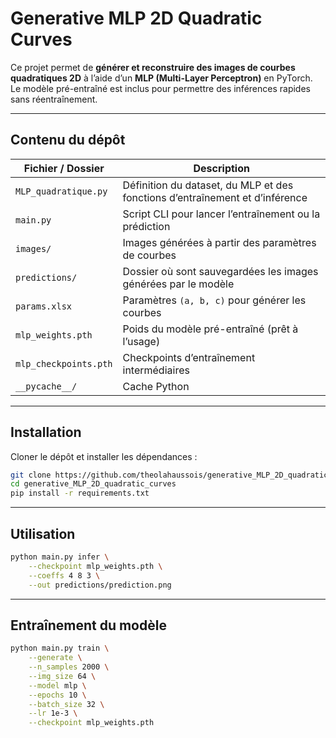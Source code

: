 # Generative MLP 2D Quadratic Curves

Ce projet permet de **générer et reconstruire des images de courbes quadratiques 2D** à l’aide d’un **MLP (Multi-Layer Perceptron)** en PyTorch.  
Le modèle pré-entraîné est inclus pour permettre des inférences rapides sans réentraînement.

---

## Contenu du dépôt

| Fichier / Dossier        | Description |
|--------------------------|-------------|
| `MLP_quadratique.py`     | Définition du dataset, du MLP et des fonctions d’entraînement et d’inférence |
| `main.py`                | Script CLI pour lancer l’entraînement ou la prédiction |
| `images/`                | Images générées à partir des paramètres de courbes |
| `predictions/`           | Dossier où sont sauvegardées les images générées par le modèle |
| `params.xlsx`            | Paramètres `(a, b, c)` pour générer les courbes |
| `mlp_weights.pth`        | Poids du modèle pré-entraîné (prêt à l’usage) |
| `mlp_checkpoints.pth`    | Checkpoints d’entraînement intermédiaires |
| `__pycache__/`           | Cache Python |

---

## Installation

Cloner le dépôt et installer les dépendances :

```bash
git clone https://github.com/theolahaussois/generative_MLP_2D_quadratic_curves.git
cd generative_MLP_2D_quadratic_curves
pip install -r requirements.txt
```

---

## Utilisation

```bash
python main.py infer \
    --checkpoint mlp_weights.pth \
    --coeffs 4 8 3 \
    --out predictions/prediction.png
```


---

## Entraînement du modèle

```bash
python main.py train \
    --generate \
    --n_samples 2000 \
    --img_size 64 \
    --model mlp \
    --epochs 10 \
    --batch_size 32 \
    --lr 1e-3 \
    --checkpoint mlp_weights.pth
```
